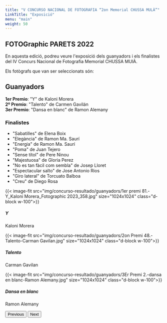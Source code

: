 ```yaml
---
title: "V CONCURSO NACIONAL DE FOTOGRAFIA “2on Memorial CHUSSA MULÀ”"
LinkTitle: "Exposició"
menu: "main"
weight: 50
---
```


## FOTOGraphic PARETS 2022

En aquesta edició, podreu veure l'exposició dels guanyadors i els finalistes
del IV Concurs Nacional de Fotografia Memorial CHUSSA MUlÀ.

Els fotògrafs que van ser seleccionats són:

## Guanyadors

**1er Premio**: "Y" de Kaloni Morera\
**2º Premio**: "Talento" de Carmen Gavilán\
**3er Premio**: "Dansa en blanc" de Ramon Alemany

### Finalistes

- "Sabatilles" de Elena Boix
- "Elegància" de Ramon Ma. Saurí
- "Energia" de Ramon Ma. Saurí
- "Poma" de Juan Tejero
- "Sense títol" de Pere Ninou
- "Majestuosa" de Gloria Perez
- "No es tan fàcil com sembla" de Josep Lloret
- "Espectacular salto" de Jose Antonio Rios
- "Giro lateral" de Torcuato Balboa
- "Creu" de Diego Rosa

<div id="carouselExampleIndicators" class="carousel slide" data-bs-ride="carousel">
  <div class="carousel-inner">
    <div class="carousel-item active"> {{< image-fit src="img/concurso-resultado/guanyadors/1er premi 81.-Y_Kaloni Morera_Fotographic 2023_358.jpg" size="1024x1024" class="d-block w-100">}}<div class="carousel-caption d-none d-md-block"><h5>Y</h5><p>Kaloni Morera</p></div></div>
    <div class="carousel-item"> {{< image-fit src="img/concurso-resultado/guanyadors/2on Premi 48.-Talento-Carman Gavilan.jpg" size="1024x1024" class="d-block w-100">}}<div class="carousel-caption d-none d-md-block"><h5>Talento</h5><p>Carman Gavilan</p></div></div>
    <div class="carousel-item"> {{< image-fit src="img/concurso-resultado/guanyadors/3Er Premi 2.-dansa en blanc-Ramon Alemany.jpg" size="1024x1024" class="d-block w-100">}}<div class="carousel-caption d-none d-md-block"><h5>Dansa en blanc</h5><p>Ramon Alemany</p></div></div>
    <button class="carousel-control-prev" type="button" data-bs-target="#carouselExampleIndicators" data-bs-slide="prev">
      <span class="carousel-control-prev-icon" aria-hidden="true"></span>
      <span class="visually-hidden">Previous</span>
    </button>
    <button class="carousel-control-next" type="button" data-bs-target="#carouselExampleIndicators" data-bs-slide="next">
      <span class="carousel-control-next-icon" aria-hidden="true"></span>
      <span class="visually-hidden">Next</span>
    </button>
  </div>
</div>
